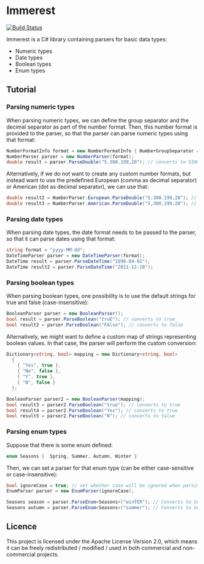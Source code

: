 # Immerest

[![Build Status](https://travis-ci.org/optivem/immerest.svg?branch=master)](https://travis-ci.org/optivem/immerest)

Immerest is a C# library containing parsers for basic data types:
* Numeric types
* Date types
* Boolean types
* Enum types

## Tutorial

### Parsing numeric types

When parsing numeric types, we can define the group separator and the decimal separator as part of the number format. Then, this number format is provided to the parser, so that the parser can parse numeric types using that format:

```cs
NumberFormatInfo format = new NumberFormatInfo { NumberGroupSeparator = ".", NumberDecimalSeparator = "," };
NumberParser parser = new NumberParser(format);
double result = parser.ParseDouble("5.300.199,20"); // converts to 5300199.20
```

Alternatively, if we do not want to create any custom number formats, but instead want to use the predefined European (comma as decimal separator) or American (dot as decimal separator), we can use that:

```cs
double result2 = NumberParser.European.ParseDouble("5.300.199,20"); // converts to 5300199.20
double result3 = NumberParser.American.ParseDouble("5,300,199.20"); // converts to 5300199.20
```

### Parsing date types

When parsing date types, the date format needs to be passed to the parser, so that it can parse dates using that format:

```cs
string format = "yyyy-MM-dd";
DateTimeParser parser = new DateTimeParser(format);
DateTime result = parser.ParseDateTime("1996-04-01");
DateTime result2 = parser.ParseDateTime("2011-12-28");
```

### Parsing boolean types

When parsing boolean types, one possibility is to use the default strings for true and false (case-insensitive):

```cs
BooleanParser parser = new BooleanParser();
bool result = parser.ParseBoolean("truE"); // converts to true
bool result2 = parser.ParseBoolean("FAlse"); // converts to false
```

Alternatively, we might want to define a custom map of strings representing boolean values. In that case, the parser will perform the custom conversion:

```cs
Dictionary<string, bool> mapping = new Dictionary<string, bool>
  {
    { "Yes", true },
    { "No", false },
    { "Y", true },
    { "N", false }
  };

BooleanParser parser2 = new BooleanParser(mapping);
bool result3 = parser2.ParseBoolean("true"); // converts to true
bool result4 = parser2.ParseBoolean("Yes"); // converts to true
bool result5 = parser2.ParseBoolean("N"); // converts to false
```

### Parsing enum types

Suppose that there is some enum defined:
```cs
enum Seasons {  Spring, Summer, Autumn, Winter }
```

Then, we can set a parser for that enum type (can be either case-sensitive or case-insensitive):

```cs
bool ignoreCase = true; // set whether case will be ignored when parsing enum
EnumParser parser = new EnumParser(ignoreCase);

Seasons season = parser.ParseEnum<Seasons>("winTER"); // Converts to Seasons.Winter
Seasons autumn = parser.ParseEnum<Seasons>("summer"); // Converts to Seasons.Summer
```

## Licence

This project is licensed under the Apache License Version 2.0, which means it can be freely redistributed / modified / used in both commercial and non-commercial projects.
